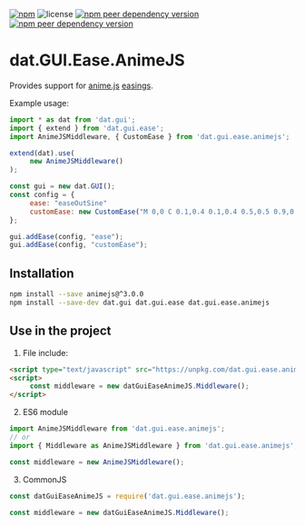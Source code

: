 [![npm](https://img.shields.io/npm/v/dat.gui.ease.animejs)](https://www.npmjs.com/package/dat.gui.ease.animejs) ![license](https://img.shields.io/npm/l/dat.gui.ease.animejs) [![npm peer dependency version](https://img.shields.io/npm/dependency-version/dat.gui.ease.animejs/peer/dat.gui.ease)](https://www.npmjs.com/package/dat.gui.ease) [![npm peer dependency version](https://img.shields.io/npm/dependency-version/dat.gui.ease.animejs/peer/animejs)](https://www.npmjs.com/package/animejs)

# dat.GUI.Ease.AnimeJS

Provides support for [anime.js](https://animejs.com/) [easings](https://animejs.com/documentation/#pennerFunctions).

Example usage:
```javascript
import * as dat from 'dat.gui';
import { extend } from 'dat.gui.ease';
import AnimeJSMiddleware, { CustomEase } from 'dat.gui.ease.animejs';

extend(dat).use(
     new AnimeJSMiddleware()
);

const gui = new dat.GUI();
const config = {
     ease: "easeOutSine"
     customEase: new CustomEase("M 0,0 C 0.1,0.4 0.1,0.4 0.5,0.5 0.9,0.6 0.9,0.6 1,1")
};

gui.addEase(config, "ease");
gui.addEase(config, "customEase");
```

## Installation
```bash
npm install --save animejs@^3.0.0
npm install --save-dev dat.gui dat.gui.ease dat.gui.ease.animejs
```
## Use in the project
1. File include:
```html
<script type="text/javascript" src="https://unpkg.com/dat.gui.ease.animejs@latest/dist/dat.gui.ease.animejs.min.js"></script>
<script>
     const middleware = new datGuiEaseAnimeJS.Middleware();
</script> 
```

2. ES6 module
```javascript
import AnimeJSMiddleware from 'dat.gui.ease.animejs';
// or
import { Middleware as AnimeJSMiddleware } from 'dat.gui.ease.animejs';

const middleware = new AnimeJSMiddleware();
```
3. CommonJS
```javascript
const datGuiEaseAnimeJS = require('dat.gui.ease.animejs');

const middleware = new datGuiEaseAnimeJS.Middleware();
```
